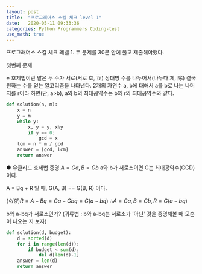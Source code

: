 ```yaml
---
layout: post
title:  "프로그래머스 스킬 체크 level 1"
date:   2020-05-11 09:33:36 
categories: Python Programmers Coding-test
use_math: true
---
```


프로그래머스 스킬 체크 레벨 1. 두 문제를 30분 안에 풀고 제출해야했다.  

첫번째 문제. 

※ 호제법이란 말은 두 수가 서로(서로 호, 互) 상대방 수를 나누어서(나누다 제, 除) 결국 원하는 수를 얻는 알고리즘을 나타낸다. 2개의 자연수 a, b에 대해서 a를 b로 나눈 나머지를 r이라 하면(단, a>b), a와 b의 최대공약수는 b와 r의 최대공약수와 같다.

```python
def solution(n, m):
    x = n
    y = m
    while y:
        x, y = y, x%y
        if y == 0:
            gcd = x
    lcm = n * m / gcd 
    answer = [gcd, lcm]
    return answer
```

● 유클리드 호제법 증명
$A = Ga, B = Gb$ 
a와 b가 서로소이면 G는 최대공약수(GCD)이다.

A = Bq + R 일 때, G(A, B) == G(B, R) 이다. 

$(이항) R = A - Bq = Ga - Gbq = G(a - bq)$
$∴ A = Ga, B = Gb, R = G(a-bq)$

b와 a-bq가 서로소인가?
(귀류법 : b와 a-bq는 서로소가 '아닌' 것을 증명해볼 때 모순이 나오는 지 보자)


```python
def solution(d, budget):
    d = sorted(d)
    for i in range(len(d)):
        if budget < sum(d):
            del d[len(d)-1]
    answer = len(d)
    return answer
```
